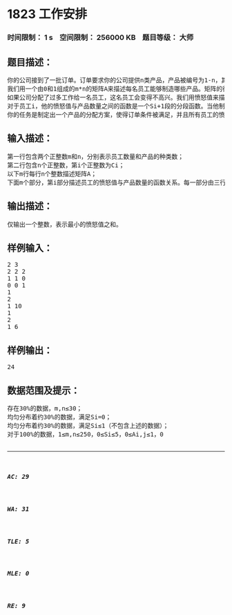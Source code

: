 # 1823 工作安排   
### 时间限制： 1 s&nbsp;&nbsp;&nbsp;&nbsp;空间限制： 256000 KB&nbsp;&nbsp;&nbsp;&nbsp;题目等级： 大师  
## 题目描述：  

<pre>
你的公司接到了一批订单。订单要求你的公司提供n类产品，产品被编号为1-n，其中第i类产品共需要Ci件。公司共有m名员工，员工被编号为1-m，不同的员工能够制造的产品种类有所区别。一件产品必须完整地由一名员工制造，不可以由某名员工制造一部分配件后，再转交给另外一名员工继续进行制造。
我们用一个由0和1组成的m*n的矩阵A来描述每名员工能够制造哪些产品。矩阵的行和列分别被编号为1-m和1-n，为1表示员工i能够制造产品j，为0表示员工i不能制造产品j。
如果公司分配了过多工作给一名员工，这名员工会变得不高兴。我们用愤怒值来描述某名员工的心情状态。愤怒值越高，表示这名员工心情越不爽，愤怒值越低，表示这名员工心情越愉快。员工的愤怒值与他被安排制造的产品数量存在某函数关系，鉴于员工们的承受能力不同，不同员工之间的函数关系也是有所区别的。
对于员工i，他的愤怒值与产品数量之间的函数是一个Si+1段的分段函数。当他制造第1-Ti,1件产品时，每件产品会使他的愤怒值增加Wi,1，当他制造第Ti,1+1-Ti,2件产品时，每件产品会使他的愤怒值增加……为描述方便，设Ti,0=0，Ti,si+1=无限大，那么当他制造第Ti,j-1+1-Ti,j件产品时，每件产品会使他的愤怒值增加Wi,j，1≤j≤Si+1。
你的任务是制定出一个产品的分配方案，使得订单条件被满足，并且所有员工的愤怒值之和最小。由于我们并不想使用Special Judge，你只需要输出最小的愤怒值之和就可以了。
</pre>
  
  
## 输入描述：  

<pre>
第一行包含两个正整数m和n，分别表示员工数量和产品的种类数；
第二行包含n个正整数，第i个正整数为Ci；
以下m行每行n个整数描述矩阵A；
下面m个部分，第i部分描述员工的愤怒值与产品数量的函数关系。每一部分由三行组成：第一行为一个非负整数Si，第二行包含个Si正整数，其中第j个正整数为Ti,j，如果Si=0那么输入将不会留空行（即这一部分只由两行组成）。第三行包含个正整数Si+1，其中第j个正整数为Wi,j。
</pre>
  
  
## 输出描述：  

<pre>
仅输出一个整数，表示最小的愤怒值之和。
</pre>
  
  
## 样例输入：  

<pre>
2 3
2 2 2
1 1 0
0 0 1
1
2
1 10
1
2
1 6
</pre>
  
  
## 样例输出：  

<pre>
24
</pre>
  
  
## 数据范围及提示：  

<pre>
存在30%的数据，m,n≤30；
均匀分布着约30%的数据，满足Si=0；
均匀分布着约30%的数据，满足Si≤1（不包含上述的数据）；
对于100%的数据，1≤m,n≤250，0≤Si≤5，0≤Ai,j≤1，0<Ti,j<Ti,j+1，0<Wi,j<Wi,j+1，所有数据不大于105。
</pre>
  
  
***  

##### AC: 29  
##### WA: 31  
##### TLE: 5  
##### MLE: 0  
##### RE: 9  
